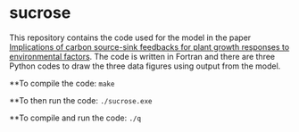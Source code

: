 # sucrose

This repository contains the code used for the model in the paper [Implications of carbon source-sink feedbacks for plant growth responses to environmental factors](https://doi.org/10.1101/2024.09.27.615358). The code is written in Fortran and there are three Python codes to draw the three data figures using output from the model.

**To compile the code:
```make```

**To then run the code:
```./sucrose.exe```

**To compile and run the code:
```./q```
